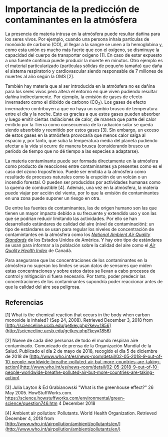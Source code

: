 # Importancia de la predicción de contaminantes en la atmósfera

La presencia de materia intrusa en la atmósfera puede resultar dañina para los seres vivos. Por ejemplo, cuando una persona inhala partículas de monóxido de carbono (CO), al llegar a la sangre se unen a la hemoglobina y, como esta unión es mucho más fuerte que con el oxígeno, se disminuye la capacidad del cuerpo de transportar oxígeno [1]. En caso de estar expuesto a una fuente continua puede producir la muerte en minutos. Otro ejemplo es el material particularizado (partículas sólidas de pequeño tamaño) que daña el sistema respiratorio y cardiovascular siendo responsable de 7 millones de muertes al año según la OMS [2].

También hay materia que al ser introducida en la atmósfera no es dañina para los seres vivos pero altera el entorno en que viven pudiendo resultar dañina indirectamente. Por ejemplo, la emisión de gases de efecto invernadero como el dióxido de carbono (CO<sub>2</sub>). Los gases de efecto invernadero contribuyen a que no haya un cambio brusco de temperatura entre el día y la noche. Esto es gracias a que estos gases pueden absorber y luego emitir ciertas radiaciones de calor, de manera que parte del calor emitido por la Tierra como consecuencia de la radiación solar se queda siendo absorbido y reemitido por estos gases [3]. Sin embargo, un exceso de estos gases en la atmósfera provocaría que menos calor salga al espacio y, por tanto, que suba la temperatura media del planeta pudiendo afectar a la vida si ocurre de manera brusca (considerando brusco un período de tiempo que no dé tiempo a las especies a adaptarse).

La materia contaminante puede ser formada directamente en la atmósfera como producto de reacciones entre contaminantes ya presentes como es el caso del ozono troposférico. Puede ser emitida a la atmósfera como resultado de procesos naturales como la erupción de un volcán o un incendio forestal. O pueden ser producidos por actividades humanas como la quema de combustible [4]. Además, una vez en la atmósfera, la materia puede viajar por acción del viento, por lo que la emisión de contaminantes en una zona puede suponer un riesgo en otra.

De entre las fuentes de contaminantes, las de origen humano son las que tienen un mayor impacto debido a su frecuente y extendido uso y son las que se podrían reducir limitando las actividades. Por ello se han desarrollado estándares de calidad del aire (nivel de contaminación): un tipo de estándares se usan para regular los niveles de concentración de contamintantes en la atmósfera como los [_National Ambient Air Quality Standards_](https://www.epa.gov/criteria-air-pollutants) de los Estados Unidos de América. Y hay otro tipo de estándares se usan para informar a la población sobre la calidad del aire como el [_Air Quality Health Index_](https://www.canada.ca/en/environment-climate-change/services/air-quality-health-index/overview.html) de Canadá.

Para asegurarse que las concentraciones de los contaminantes en la atmósfera no superan los límites se usan datos de sensores que miden estas concentraciones y sobre estos datos se llevan a cabo procesos de control y mitigación si fuera necesario. Por tanto, poder predecir las concentraciones de los contaminantes supondría poder reaccionar antes de que la calidad del aire sea peligrosa.

## Referencias

[1] What is the chemical reaction that occurs in the body when carbon monoxide is inhaled? (Sep 24, 2008). Retrieved December 3, 2018 from [http://scienceline.ucsb.edu/getkey.php?key=1856](http://scienceline.ucsb.edu/getkey.php?key=1856)

[2] Nueve de cada diez personas de todo el mundo respiran aire contaminado. Comunicado de prensa de la Organización Mundial de la Salud. Publicado el día 2 de mayo de 2018, recogido el día 5 de diciembre de 2018 de [http://www.who.int/es/news-room/detail/02-05-2018-9-out-of-10-people-worldwide-breathe-polluted-air-but-more-countries-are-taking-action](http://www.who.int/es/news-room/detail/02-05-2018-9-out-of-10-people-worldwide-breathe-polluted-air-but-more-countries-are-taking-action)

[3] Julia Layton & Ed Grabianowski "What is the greenhouse effect?" 26 May 2005. HowStuffWorks.com. <https://science.howstuffworks.com/environmental/green-science/question746.htm> 4 December 2018

[4] Ambient air pollution: Pollutants. World Health Organization. Retrieved December 4, 2018 from [http://www.who.int/airpollution/ambient/pollutants/en/](http://www.who.int/airpollution/ambient/pollutants/en/)
